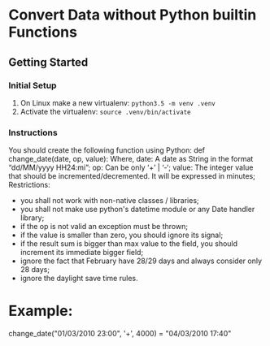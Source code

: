 Convert Data without Python builtin Functions
=============================================

Getting Started
---------------

### Initial Setup ###
1. On Linux make a new virtualenv: ``python3.5 -m venv .venv`` 
2. Activate the virtualenv: ``source .venv/bin/activate``



### Instructions ###
You should create the following function using Python:
def change_date(date, op, value):
Where,
date: A date as String in the format “dd/MM/yyyy HH24:mi”;
op: Can be only ‘+’ | ‘-‘;
value: The integer value that should be incremented/decremented. 
  It will be expressed in minutes;
Restrictions:
- you shall not work with non-native classes / libraries;
- you shall not make use python's datetime module or any Date handler library;
- if the op is not valid an exception must be thrown;
- if the value is smaller than zero, you should ignore its signal;
- if the result sum is bigger than max value to the field, you should 
  increment its immediate bigger field;
- ignore the fact that February have 28/29 days and always consider only 28 days;
- ignore the daylight save time rules.

Example:
========
change_date("01/03/2010 23:00", '+', 4000) = "04/03/2010 17:40"

